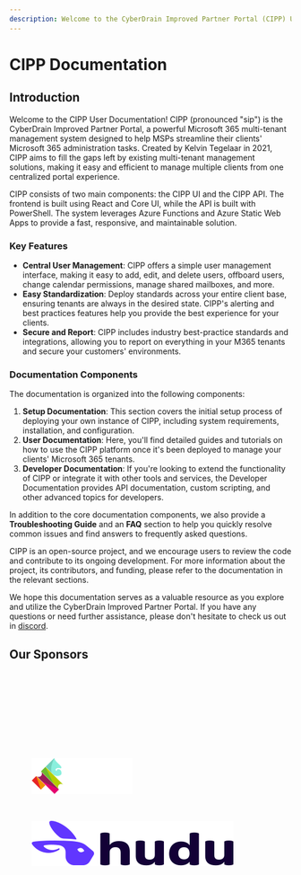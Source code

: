 ```yaml
---
description: Welcome to the CyberDrain Improved Partner Portal (CIPP) User Documentation
---
```


# CIPP Documentation

## Introduction

Welcome to the CIPP User Documentation! CIPP (pronounced "sip") is the CyberDrain Improved Partner Portal, a powerful Microsoft 365 multi-tenant management system designed to help MSPs streamline their clients' Microsoft 365 administration tasks. Created by Kelvin Tegelaar in 2021, CIPP aims to fill the gaps left by existing multi-tenant management solutions, making it easy and efficient to manage multiple clients from one centralized portal experience.

CIPP consists of two main components: the CIPP UI and the CIPP API. The frontend is built using React and Core UI, while the API is built with PowerShell. The system leverages Azure Functions and Azure Static Web Apps to provide a fast, responsive, and maintainable solution.

### Key Features

* **Central User Management**: CIPP offers a simple user management interface, making it easy to add, edit, and delete users, offboard users, change calendar permissions, manage shared mailboxes, and more.
* **Easy Standardization**: Deploy standards across your entire client base, ensuring tenants are always in the desired state. CIPP's alerting and best practices features help you provide the best experience for your clients.
* **Secure and Report**: CIPP includes industry best-practice standards and integrations, allowing you to report on everything in your M365 tenants and secure your customers' environments.

### Documentation Components

The documentation is organized into the following components:

1. **Setup Documentation**: This section covers the initial setup process of deploying your own instance of CIPP, including system requirements, installation, and configuration.
2. **User Documentation**: Here, you'll find detailed guides and tutorials on how to use the CIPP platform once it's been deployed to manage your clients' Microsoft 365 tenants.
3. **Developer Documentation**: If you're looking to extend the functionality of CIPP or integrate it with other tools and services, the Developer Documentation provides API documentation, custom scripting, and other advanced topics for developers.

In addition to the core documentation components, we also provide a **Troubleshooting Guide** and an **FAQ** section to help you quickly resolve common issues and find answers to frequently asked questions.

CIPP is an open-source project, and we encourage users to review the code and contribute to its ongoing development. For more information about the project, its contributors, and funding, please refer to the documentation in the relevant sections.

We hope this documentation serves as a valuable resource as you explore and utilize the CyberDrain Improved Partner Portal. If you have any questions or need further assistance, please don't hesitate to check us out in [discord](https://discord.gg/cyberdrain).

## Our Sponsors

<div><figure><img src=".gitbook/assets/ninjaone.svg" alt=""><figcaption></figcaption></figure> <figure><img src=".gitbook/assets/ImmyBot.png" alt=""><figcaption></figcaption></figure> <figure><img src=".gitbook/assets/halo.svg" alt=""><figcaption></figcaption></figure> <figure><img src=".gitbook/assets/Huntress.png" alt=""><figcaption></figcaption></figure></div>

<div align="left"><figure><img src=".gitbook/assets/Compliance-Risk-Scorecard-logo.png.webp" alt="" width="229"><figcaption></figcaption></figure> <figure><img src=".gitbook/assets/gorelo.svg" alt="" width="179"><figcaption></figcaption></figure> <figure><img src=".gitbook/assets/oit.png" alt=""><figcaption></figcaption></figure> <figure><img src=".gitbook/assets/hudu-logo-dark.svg" alt=""><figcaption></figcaption></figure></div>

